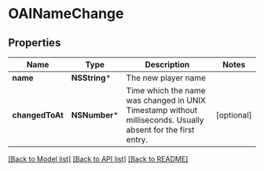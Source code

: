 # OAINameChange

## Properties
Name | Type | Description | Notes
------------ | ------------- | ------------- | -------------
**name** | **NSString*** | The new player name | 
**changedToAt** | **NSNumber*** | Time which the name was changed in UNIX Timestamp without milliseconds. Usually absent for the first entry. | [optional] 

[[Back to Model list]](../README.md#documentation-for-models) [[Back to API list]](../README.md#documentation-for-api-endpoints) [[Back to README]](../README.md)


